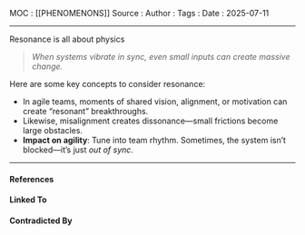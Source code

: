
MOC : [[PHENOMENONS]]
Source : 
Author : 
Tags : 
Date : 2025-07-11
***
Resonance is all about physics

> _When systems vibrate in sync, even small inputs can create massive change._

Here are some key concepts to consider resonance:
- In agile teams, moments of shared vision, alignment, or motivation can create “resonant” breakthroughs.
- Likewise, misalignment creates dissonance—small frictions become large obstacles.
- **Impact on agility**: Tune into team rhythm. Sometimes, the system isn’t blocked—it’s just _out of sync_.
***
#### References

#### Linked To

#### Contradicted By
